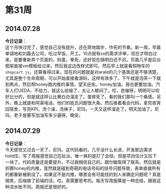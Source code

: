 第31周
======

## 2014.07.28

**今日记录**：  
这个月快过完了，感觉自己没有提升，还在原地踏步，作死的节奏。新一周，早晨单调地和刘磊去公司，吃过早饭，开工。10点就有sx的需求评审，现在才明白过来，是要重新弄个页面的，妈蛋，晕死，还好现在搞明白还不迟。页面几乎是后台框架直接vm模板给过来，然后我这边改样式即可。然后早上就是看购物车的`shopcart.js`，还算看得过来，现在的问题就是对arale的几个基类还是不够清楚，尤其是整个生命周期，可以开始直接看源码，这样有效多了。下午就是泡茶一下就到两点，然后帮honey跑内推的事情，望天庇佑，honey加油。我也更要加油。汽车人打UEDA，不给力，就这么给输了，太让人郁闷了。哎，悲催呀，明明可以咬好比分的，但是就这样让比赛白白溜走了。蛋疼死了。看的我们那叫一个桑感。另外，晚上就是和阿渠电话，他们的姓氏问题很大条。然后接着看会代码，拿完夜宵回宿舍，写完KPI，洗个澡，洗袜子，尼玛，一天又这样溜走了。明天加油了。尼玛，老子是要写加油写多少遍呀。晚安。

## 2014.07.29
**今日记录**：  
今天感觉又过去一天了，尼玛，这代码看的，几乎没什么长进，开发那边需求hold住，写了周报感觉自己在扯淡，唯一爽的是打了会球。但是项目估计又拉下一块了。代码质量还是要提升。不过我相信自己的。跟尔敏取得了联系。然后就是折腾honey的内推，竟然就是碰到奇葩的电话号码的括号问题导致，表单直接所有的都重新被刷没了。如果这不是内推，哪里会有可能找的到人来确定问题呢？真是搞笑，后端做了前端的活。哎。真需要思考的。每天写周报算是一种总结，跟我这种流水账不同。周报还是很好的。
